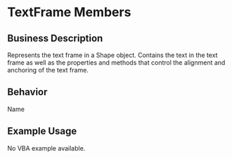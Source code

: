 # TextFrame Members

## Business Description
Represents the text frame in a Shape object. Contains the text in the text frame as well as the properties and methods that control the alignment and anchoring of the text frame.

## Behavior
Name

## Example Usage
No VBA example available.
